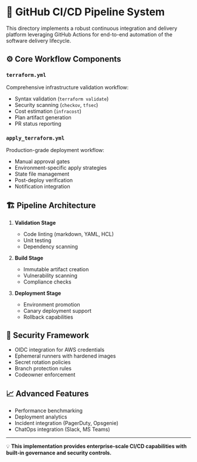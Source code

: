 # 🧬 GitHub CI/CD Pipeline System

This directory implements a robust continuous integration and delivery platform leveraging GitHub Actions for end-to-end automation of the software delivery lifecycle.

## ⚙️ Core Workflow Components

### `terraform.yml`
Comprehensive infrastructure validation workflow:
- Syntax validation (`terraform validate`)
- Security scanning (`checkov`, `tfsec`)
- Cost estimation (`infracost`)
- Plan artifact generation
- PR status reporting

### `apply_terraform.yml`
Production-grade deployment workflow:
- Manual approval gates
- Environment-specific apply strategies
- State file management
- Post-deploy verification
- Notification integration

## 🏗️ Pipeline Architecture

1. **Validation Stage**
   - Code linting (markdown, YAML, HCL)
   - Unit testing
   - Dependency scanning

2. **Build Stage**
   - Immutable artifact creation
   - Vulnerability scanning
   - Compliance checks

3. **Deployment Stage**
   - Environment promotion
   - Canary deployment support
   - Rollback capabilities

## 🔐 Security Framework

- OIDC integration for AWS credentials
- Ephemeral runners with hardened images
- Secret rotation policies
- Branch protection rules
- Codeowner enforcement

## 📈 Advanced Features

- Performance benchmarking
- Deployment analytics
- Incident integration (PagerDuty, Opsgenie)
- ChatOps integration (Slack, MS Teams)

---

💡 **This implementation provides enterprise-scale CI/CD capabilities with built-in governance and security controls.**